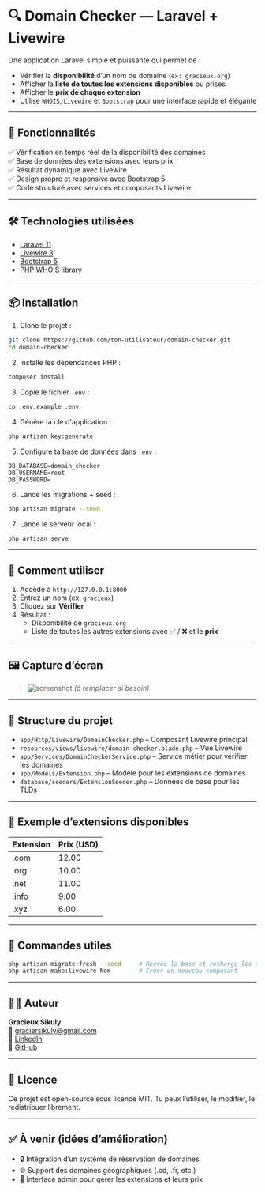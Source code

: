 
# 🔍 Domain Checker — Laravel + Livewire

Une application Laravel simple et puissante qui permet de :

- Vérifier la **disponibilité** d’un nom de domaine (`ex: gracieux.org`)
- Afficher la **liste de toutes les extensions disponibles** ou prises
- Afficher le **prix de chaque extension**
- Utilise `WHOIS`, `Livewire` et `Bootstrap` pour une interface rapide et élégante

---

## 🚀 Fonctionnalités

✅ Vérification en temps réel de la disponibilité des domaines  
✅ Base de données des extensions avec leurs prix  
✅ Résultat dynamique avec Livewire  
✅ Design propre et responsive avec Bootstrap 5  
✅ Code structuré avec services et composants Livewire

---

## 🛠️ Technologies utilisées

- [Laravel 11](https://laravel.com/)
- [Livewire 3](https://livewire.laravel.com/)
- [Bootstrap 5](https://getbootstrap.com/)
- [PHP WHOIS library](https://github.com/io-developer/php-whois)

---

## 📦 Installation

1. Clone le projet :
```bash
git clone https://github.com/ton-utilisateur/domain-checker.git
cd domain-checker
```

2. Installe les dépendances PHP :
```bash
composer install
```

3. Copie le fichier `.env` :
```bash
cp .env.example .env
```

4. Génére ta clé d'application :
```bash
php artisan key:generate
```

5. Configure ta base de données dans `.env` :
```
DB_DATABASE=domain_checker
DB_USERNAME=root
DB_PASSWORD=
```

6. Lance les migrations + seed :
```bash
php artisan migrate --seed
```

7. Lance le serveur local :
```bash
php artisan serve
```

---

## 🧪 Comment utiliser

1. Accède à `http://127.0.0.1:8000`
2. Entrez un nom (ex: `gracieux`)
3. Cliquez sur **Vérifier**
4. Résultat :
   - Disponibilité de `gracieux.org`
   - Liste de toutes les autres extensions avec ✅ / ❌ et le **prix**

---

## 🖼️ Capture d’écran

> ![screenshot](https://your-screenshot-link.png) *(à remplacer si besoin)*

---

## 📂 Structure du projet

- `app/Http/Livewire/DomainChecker.php` – Composant Livewire principal
- `resources/views/livewire/domain-checker.blade.php` – Vue Livewire
- `app/Services/DomainCheckerService.php` – Service métier pour vérifier les domaines
- `app/Models/Extension.php` – Modèle pour les extensions de domaines
- `database/seeders/ExtensionSeeder.php` – Données de base pour les TLDs

---

## 📘 Exemple d’extensions disponibles

| Extension | Prix (USD) |
|-----------|------------|
| .com      | 12.00      |
| .org      | 10.00      |
| .net      | 11.00      |
| .info     | 9.00       |
| .xyz      | 6.00       |

---

## 🧰 Commandes utiles

```bash
php artisan migrate:fresh --seed     # Recrée la base et recharge les extensions
php artisan make:livewire Nom        # Créer un nouveau composant
```

---

## 👨‍💻 Auteur

**Gracieux Sikuly**  
📧 graciersikuly@gmail.com  
🔗 [LinkedIn](https://linkedin.com/in/gracieux-sikuly-4aba2118b)  
🐙 [GitHub](https://github.com/gracieuxsikuly)

---

## 📝 Licence

Ce projet est open-source sous licence MIT. Tu peux l’utiliser, le modifier, le redistribuer librement.

---

## ✅ À venir (idées d’amélioration)

- 🔒 Intégration d’un système de réservation de domaines
- 🌐 Support des domaines géographiques (.cd, .fr, etc.)
- 👤 Interface admin pour gérer les extensions et leurs prix
